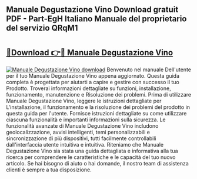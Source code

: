 ## Manuale Degustazione Vino Download gratuit PDF - Part-EgH Italiano Manuale del proprietario del servizio QRqM1

# <h2><a href="http://dfbemd.blite.top/?on=Manuale+Degustazione+Vino">🔗Download 👉🔴 Manuale Degustazione Vino</a></h2>

[![Manuale Degustazione Vino download](https://i.imgur.com/lujVjoI.png)](http://dfbemd.blite.top/?on=Manuale+Degustazione+Vino)
Benvenuto nel manuale Dell'utente per il tuo Manuale Degustazione Vino appena aggiornato. Questa guida completa è progettata per aiutarti a capire e gestire con successo il tuo Prodotto. Troverai informazioni dettagliate su funzioni, installazione, funzionamento, manutenzione e Risoluzione dei problemi. Prima di utilizzare Manuale Degustazione Vino, leggere le istruzioni dettagliate per L'installazione, il funzionamento e la risoluzione dei problemi del prodotto in questa guida per l'utente. Fornisce istruzioni dettagliate su come utilizzare ciascuna funzionalità e importanti informazioni sulla sicurezza. Le funzionalità avanzate di Manuale Degustazione Vino includono geolocalizzazione, avvisi intelligenti, temi personalizzabili e sincronizzazione di più dispositivi, tutti facilmente controllabili dall'interfaccia utente intuitiva e intuitiva. Riteniamo che Manuale Degustazione Vino sia stata una guida dettagliata e informativa alla tua ricerca per comprendere le caratteristiche e le capacità del tuo nuovo articolo. Se hai bisogno di aiuto o hai domande, il nostro team di assistenza clienti è sempre a tua disposizione.
